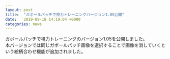 ```yaml
---
layout: post
title:  "ガボールパッチで視力トレーニングバージョン1.05公開"
date:   2019-09-18 14:19:04 +0900
categories: news
---
```


ガボールパッチで視力トレーニングのバージョン1.05を公開しました。  
本バージョンでは同じガボールパッチ画像を選択することで画像を消していくという絵柄合わせ機能が追加されました。
